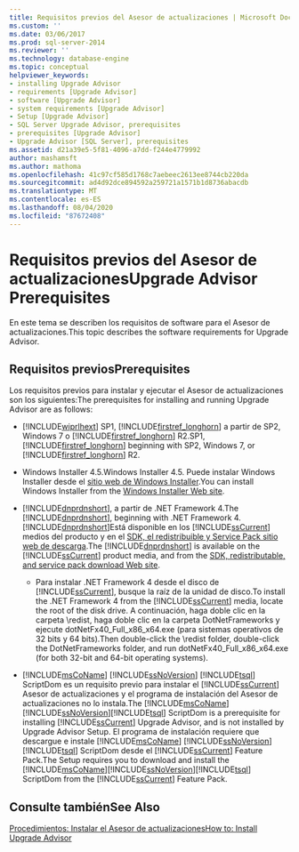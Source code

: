 ```yaml
---
title: Requisitos previos del Asesor de actualizaciones | Microsoft Docs
ms.custom: ''
ms.date: 03/06/2017
ms.prod: sql-server-2014
ms.reviewer: ''
ms.technology: database-engine
ms.topic: conceptual
helpviewer_keywords:
- installing Upgrade Advisor
- requirements [Upgrade Advisor]
- software [Upgrade Advisor]
- system requirements [Upgrade Advisor]
- Setup [Upgrade Advisor]
- SQL Server Upgrade Advisor, prerequisites
- prerequisites [Upgrade Advisor]
- Upgrade Advisor [SQL Server], prerequisites
ms.assetid: d21a39e5-5f81-4096-a7dd-f244e4779992
author: mashamsft
ms.author: mathoma
ms.openlocfilehash: 41c97cf585d1768c7aebeec2613ee8744cb220da
ms.sourcegitcommit: ad4d92dce894592a259721a1571b1d8736abacdb
ms.translationtype: MT
ms.contentlocale: es-ES
ms.lasthandoff: 08/04/2020
ms.locfileid: "87672408"
---
```

# <a name="upgrade-advisor-prerequisites"></a><span data-ttu-id="1878f-102">Requisitos previos del Asesor de actualizaciones</span><span class="sxs-lookup"><span data-stu-id="1878f-102">Upgrade Advisor Prerequisites</span></span>
  <span data-ttu-id="1878f-103">En este tema se describen los requisitos de software para el Asesor de actualizaciones.</span><span class="sxs-lookup"><span data-stu-id="1878f-103">This topic describes the software requirements for Upgrade Advisor.</span></span>  
  
## <a name="prerequisites"></a><span data-ttu-id="1878f-104">Requisitos previos</span><span class="sxs-lookup"><span data-stu-id="1878f-104">Prerequisites</span></span>  
 <span data-ttu-id="1878f-105">Los requisitos previos para instalar y ejecutar el Asesor de actualizaciones son los siguientes:</span><span class="sxs-lookup"><span data-stu-id="1878f-105">The prerequisites for installing and running Upgrade Advisor are as follows:</span></span>  
  
-   [!INCLUDE[wiprlhext](../../includes/wiprlhext-md.md)] <span data-ttu-id="1878f-106">SP1, [!INCLUDE[firstref_longhorn](../../includes/firstref-longhorn-md.md)] a partir de SP2, Windows 7 o [!INCLUDE[firstref_longhorn](../../includes/firstref-longhorn-md.md)] R2.</span><span class="sxs-lookup"><span data-stu-id="1878f-106">SP1, [!INCLUDE[firstref_longhorn](../../includes/firstref-longhorn-md.md)] beginning with SP2, Windows 7, or [!INCLUDE[firstref_longhorn](../../includes/firstref-longhorn-md.md)] R2.</span></span>  
  
-   <span data-ttu-id="1878f-107">Windows Installer 4.5.</span><span class="sxs-lookup"><span data-stu-id="1878f-107">Windows Installer 4.5.</span></span> <span data-ttu-id="1878f-108">Puede instalar Windows Installer desde el [sitio web de Windows Installer](https://www.microsoft.com/download/details.aspx?id=8483).</span><span class="sxs-lookup"><span data-stu-id="1878f-108">You can install Windows Installer from the [Windows Installer Web site](https://www.microsoft.com/download/details.aspx?id=8483).</span></span>  
  
-   <span data-ttu-id="1878f-109">[!INCLUDE[dnprdnshort](../../includes/dnprdnshort-md.md)], a partir de .NET Framework 4.</span><span class="sxs-lookup"><span data-stu-id="1878f-109">The [!INCLUDE[dnprdnshort](../../includes/dnprdnshort-md.md)], beginning with .NET Framework 4.</span></span> <span data-ttu-id="1878f-110">[!INCLUDE[dnprdnshort](../../includes/dnprdnshort-md.md)]Está disponible en los [!INCLUDE[ssCurrent](../../includes/sscurrent-md.md)] medios del producto y en el [SDK, el redistribuible y Service Pack sitio web de descarga](https://go.microsoft.com/fwlink/?LinkId=48882).</span><span class="sxs-lookup"><span data-stu-id="1878f-110">The [!INCLUDE[dnprdnshort](../../includes/dnprdnshort-md.md)] is available on the [!INCLUDE[ssCurrent](../../includes/sscurrent-md.md)] product media, and from the [SDK, redistributable, and service pack download Web site](https://go.microsoft.com/fwlink/?LinkId=48882).</span></span>  
  
    -   <span data-ttu-id="1878f-111">Para instalar .NET Framework 4 desde el disco de [!INCLUDE[ssCurrent](../../includes/sscurrent-md.md)], busque la raíz de la unidad de disco.</span><span class="sxs-lookup"><span data-stu-id="1878f-111">To install the .NET Framework 4 from the [!INCLUDE[ssCurrent](../../includes/sscurrent-md.md)] media, locate the root of the disk drive.</span></span> <span data-ttu-id="1878f-112">A continuación, haga doble clic en la carpeta \redist, haga doble clic en la carpeta DotNetFrameworks y ejecute dotNetFx40_Full_x86_x64.exe (para sistemas operativos de 32 bits y 64 bits).</span><span class="sxs-lookup"><span data-stu-id="1878f-112">Then double-click the \redist folder, double-click the DotNetFrameworks folder, and run dotNetFx40_Full_x86_x64.exe (for both 32-bit and 64-bit operating systems).</span></span>  
  
-   <span data-ttu-id="1878f-113">[!INCLUDE[msCoName](../../includes/msconame-md.md)] [!INCLUDE[ssNoVersion](../../includes/ssnoversion-md.md)] [!INCLUDE[tsql](../../includes/tsql-md.md)] ScriptDom es un requisito previo para instalar el [!INCLUDE[ssCurrent](../../includes/sscurrent-md.md)] Asesor de actualizaciones y el programa de instalación del Asesor de actualizaciones no lo instala.</span><span class="sxs-lookup"><span data-stu-id="1878f-113">The [!INCLUDE[msCoName](../../includes/msconame-md.md)][!INCLUDE[ssNoVersion](../../includes/ssnoversion-md.md)][!INCLUDE[tsql](../../includes/tsql-md.md)] ScriptDom is a prerequisite for installing [!INCLUDE[ssCurrent](../../includes/sscurrent-md.md)] Upgrade Advisor, and is not installed by Upgrade Advisor Setup.</span></span> <span data-ttu-id="1878f-114">El programa de instalación requiere que descargue e instale [!INCLUDE[msCoName](../../includes/msconame-md.md)] [!INCLUDE[ssNoVersion](../../includes/ssnoversion-md.md)] [!INCLUDE[tsql](../../includes/tsql-md.md)] ScriptDom desde el [!INCLUDE[ssCurrent](../../includes/sscurrent-md.md)] Feature Pack.</span><span class="sxs-lookup"><span data-stu-id="1878f-114">The Setup requires you to download and install the [!INCLUDE[msCoName](../../includes/msconame-md.md)][!INCLUDE[ssNoVersion](../../includes/ssnoversion-md.md)][!INCLUDE[tsql](../../includes/tsql-md.md)] ScriptDom from the [!INCLUDE[ssCurrent](../../includes/sscurrent-md.md)] Feature Pack.</span></span>  
  
## <a name="see-also"></a><span data-ttu-id="1878f-115">Consulte también</span><span class="sxs-lookup"><span data-stu-id="1878f-115">See Also</span></span>  
 [<span data-ttu-id="1878f-116">Procedimientos: Instalar el Asesor de actualizaciones</span><span class="sxs-lookup"><span data-stu-id="1878f-116">How to: Install Upgrade Advisor</span></span>](../../../2014/sql-server/install/how-to-install-upgrade-advisor.md)  
  
  
